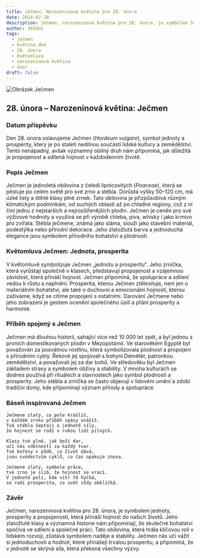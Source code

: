 ```yaml
---
title: Ječmen, Narozeninová květina pro 28. února
date: 2024-02-28
description: Ječmen, narozeninová květina pro 28. února, je symbolem Jednota, prosperita. Objevte její jedinečný význam, fascinující příběhy a poezii, která oslavuje její krásu.
author: 365dní
tags:
  - ječmen
  - květina dne
  - 28. února
  - květomluva
  - narozeninová květina
  - únor
draft: false
---
```


![Obrázek Ječmen](https://cdn.pixabay.com/photo/2018/03/19/20/20/wheat-3241114_640.jpg#center)


## 28. února – Narozeninová květina: Ječmen

### Datum příspěvku

Den 28. února oslavujeme Ječmen (_Hordeum vulgare_), symbol jednoty a prosperity, který je po staletí nedílnou součástí lidské kultury a zemědělství. Tento nenápadný, avšak významný obilný druh nám připomíná, jak důležitá je propojenost a sdílená hojnost v každodenním životě.

### Popis Ječmen

Ječmen je jednoletá obilovina z čeledi lipnicovitých (_Poaceae_), která se pěstuje po celém světě pro své zrno a stébla. Dorůstá výšky 50–120 cm, má úzké listy a štíhlé klasy plné zrnek. Tato obilovina je přizpůsobivá různým klimatickým podmínkám, od suchých oblastí až po chladné regiony, což z ní činí jednu z nejstarších a nejrozšířenějších plodin. Ječmen je ceněn pro své výživové hodnoty a využívá se při výrobě chleba, piva, whisky i jako krmivo pro zvířata. Stébla ječmene, známá jako sláma, slouží jako stavební materiál, podestýlka nebo přírodní dekorace. Jeho zlatožlutá barva a jednoduchá elegance jsou symbolem přírodního bohatství a plodnosti.

### Květomluva Ječmen: Jednota, prosperita

V květomluvě symbolizuje Ječmen „jednotu a prosperitu“. Jeho zrníčka, která vyrůstají společně v klasech, představují propojenost a vzájemnou závislost, která přináší hojnost. Ječmen připomíná, že spolupráce a sdílení vedou k růstu a naplnění. Prosperita, kterou Ječmen ztělesňuje, není jen o materiálním bohatství, ale také o duchovní a emocionální hojnosti, kterou zažíváme, když se cítíme propojeni s ostatními. Darování Ječmene nebo jeho zobrazení je gestem ocenění společného úsilí a přání prosperity a harmonie.

### Příběh spojený s Ječmen

Ječmen má dlouhou historii, sahající více než 10 000 let zpět, a byl jednou z prvních domestikovaných plodin v Mezopotámii. Ve starověkém Egyptě byl považován za posvátnou rostlinu, která symbolizovala plodnost a propojení s přírodními cykly. Řekové jej spojovali s bohyní Démétér, patronkou zemědělství, a považovali jej za dar bohů. Ve středověku byl Ječmen základem stravy a symbolem obživy a stability. V mnoha kulturách se dodnes používá při rituálech a slavnostech jako symbol plodnosti a prosperity. Jeho stébla a zrníčka se často objevují v lidovém umění a zdobí tradiční domy, kde připomínají význam přírody a spolupráce.

### Báseň inspirovaná Ječmen

```
Ječmene zlatý, co pole krášlíš,  
v každém zrnku příběh spásy vnášíš.  
Tvá stébla šeptají o jednotě síly,  
že hojnost se rodí v rukou lidí pilných.

Klasy tvé plné, jak boží dar,  
učí nás vděčnosti za každý tvar.  
Tvé kořeny v půdě, co život dává,  
jsou svědectvím cyklů, co čas opakuje znova.

Ječmene zlatý, symbole práce,  
tvé zrno je slib, že hojnost se vrací.  
V jednotě polí, kde vítr tě hýčká,  
se rodí prosperita, co svět vždy obklíčká.
```

### Závěr

Ječmen, narozeninová květina pro 28. února, je symbolem jednoty, prosperity a propojenosti, která přináší hojnost do našich životů. Jeho zlatožluté klasy a významná historie nám připomínají, že skutečné bohatství spočívá ve sdílení a společné práci. Tato obilovina, která hrála klíčovou roli v lidském rozvoji, zůstává symbolem naděje a stability. Ječmen nás učí vážit si jednoduchosti a hodnot, které přinášejí trvalou prosperitu, a připomíná, že v jednotě se skrývá síla, která překoná všechny výzvy.